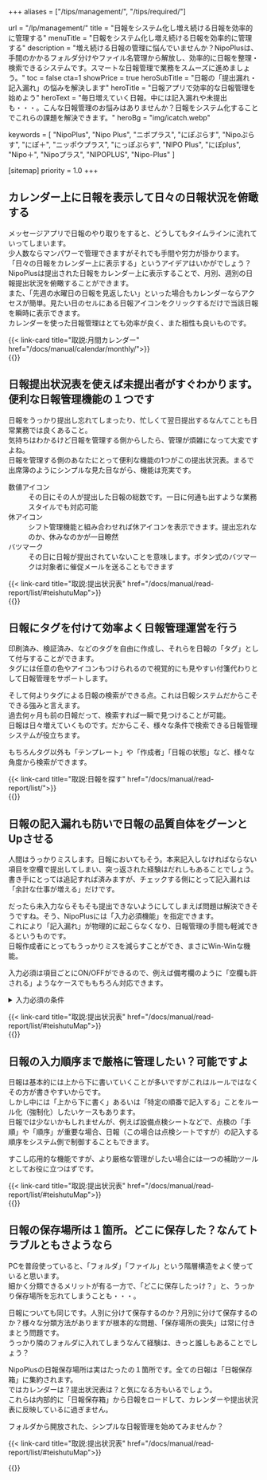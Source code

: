 +++
aliases = ["/tips/management/", "/tips/required/"]

url = "/lp/management/"
title = "日報をシステム化し増え続ける日報を効率的に管理する"
menuTitle = "日報をシステム化し増え続ける日報を効率的に管理する"
description = "増え続ける日報の管理に悩んでいませんか？NipoPlusは、手間のかかるフォルダ分けやファイル名管理から解放し、効率的に日報を整理・検索できるシステムです。スマートな日報管理で業務をスムーズに進めましょう。"
toc = false
cta=1
showPrice = true
heroSubTitle  = "日報の「提出漏れ・記入漏れ」の悩みを解決します"
heroTitle = "日報アプリで効率的な日報管理を始めよう"
heroText = "毎日増えていく日報。中には記入漏れや未提出も・・・。こんな日報管理のお悩みはありませんか？日報をシステム化することでこれらの課題を解決できます。"
heroBg = "img/icatch.webp"

keywords = [
  "NipoPlus",
  "Nipo Plus",
  "ニポプラス",
  "にぽぷらす",
  "Nipoぷらす",
  "にぽ＋",
  "ニッポウプラス",
  "にっぽぷらす",
  "NIPO Plus",
  "にぽplus",
  "Nipo＋",
  "Nipoプラス",
  "NIPOPLUS",
  "Nipo-Plus"
]

[sitemap]
  priority = 1.0
+++

<!-- ▼ 概要 -->
<div class="container my-5" id="calendar_usage">
<div class="row rounded-3 border shadow-lg">
<h2 class="display-4 fw-bold text-body-emphasis lh-1 pt-4">カレンダー上に日報を表示して日々の日報状況を俯瞰する</h2>

<div class="col-lg-7">
<p class="lead">

メッセージアプリで日報のやり取りをすると、どうしてもタイムラインに流れていってしまいます。<br>
少人数ならマンパワーで管理できますがそれでも手間や労力が掛かります。<br>
「日々の日報をカレンダー上に表示する」というアイデアはいかがでしょう？NipoPlusは提出された日報をカレンダー上に表示することで、月別、週別の日報提出状況を俯瞰することができます。<br>
また、「先週の水曜日の日報を見返したい」といった場合もカレンダーならアクセスが簡単。見たい日のセルにある日報アイコンをクリックするだけで当該日報を瞬時に表示できます。<br>
カレンダーを使った日報管理はとても効率が良く、また相性も良いものです。

</p>
{{< link-card title="取説:月間カレンダー"  href="/docs/manual/calendar/monthly/">}}
</div>
<div class="col-lg-9">
{{<icatch filename="img/monthly-calendar" msg="これは月間カレンダー。他にもあるよ">}}

</div>
</div>
</div>
<!-- ▲ 概要 -->

<!-- ▼ 提出状況 -->
<div class="container my-5" id="report_booking">
<div class="row rounded-3 border shadow-lg">
<h2 class="display-4 fw-bold text-body-emphasis lh-1 pt-4">日報提出状況表を使えば未提出者がすぐわかります。便利な日報管理機能の１つです</h2>

<div class="col-lg-7">
<p class="lead">

日報をうっかり提出し忘れてしまったり、忙しくて翌日提出するなんてことも日常業務では良くあること。<br>
気持ちはわかるけど日報を管理する側からしたら、管理が煩雑になって大変ですよね。<br>
日報を管理する側のあなたにとって便利な機能の1つがこの提出状況表。まるで出席簿のようにシンプルな見た目ながら、機能は充実です。<br>

<dl class="basic">
<dt>数値アイコン</dt>
<dd>その日にその人が提出した日報の総数です。一日に何通も出すような業務スタイルでも対応可能</dd>
<dt>休アイコン</dt>
<dd>シフト管理機能と組み合わせれば休アイコンを表示できます。提出忘れなのか、休みなのかが一目瞭然</dd>
<dt>バツマーク</dt>
<dd>その日に日報が提出されていないことを意味します。ボタン式のバツマークは対象者に催促メールを送ることもできます</dd>
</dl>

</p>
{{< link-card title="取説:提出状況表"  href="/docs/manual/read-report/list/#teishutuMap">}}
</div>
<div class="col-lg-9">
{{<icatch filename="img/reportBoard" msg="提出状況も一目瞭然" alice="here">}}

</div>
</div>
</div>
<!-- ▲ 提出状況 -->

<!-- ▼ タグ -->
<div class="container my-5" id="report_tags">
<div class="row rounded-3 border shadow-lg">
<h2 class="display-4 fw-bold text-body-emphasis lh-1 pt-4">日報にタグを付けて効率よく日報管理運営を行う</h2>

<div class="col-lg-7">
<p class="lead">

印刷済み、検証済み、などのタグを自由に作成し、それらを日報の「タグ」として付与することができます。<br>
タグには任意の色やアイコンもつけられるので視覚的にも見やすい付箋代わりとして日報管理をサポートします。<br>

そして何よりタグによる日報の検索ができる点。これは日報システムだからこそできる強みと言えます。<br>
過去何ヶ月も前の日報だって、検索すれば一瞬で見つけることが可能。<br>
日報は日々増えていくものです。だからこそ、様々な条件で検索できる日報管理システムが役立ちます。

もちろんタグ以外も「テンプレート」や「作成者」「日報の状態」など、様々な角度から検索ができます。

</p>
{{< link-card title="取説:日報を探す"  href="/docs/manual/read-report/list/">}}
</div>
<div class="col-lg-9">
{{<iTablet filename="img/tagSearch" msg="検索は日報管理システムの花形よ"  alice="here">}}

</div>
</div>
</div>
<!-- ▲ タグ -->

<!-- ▼ 入力必須 -->
<div class="container my-5" id="require_input">
<div class="row rounded-3 border shadow-lg">
<h2 class="display-4 fw-bold text-body-emphasis lh-1 pt-4">日報の記入漏れも防いで日報の品質自体をグーンとUpさせる</h2>

<div class="col-lg-7">
<p class="lead">

人間はうっかりミスします。日報においてもそう。本来記入しなければならない項目を空欄で提出してしまい、突っ返された経験はだれしもあることでしょう。<br>
書き手にとっては追記すれば済みますが、チェックする側にとって記入漏れは「余計な仕事が増える」だけです。<br>

だったら未入力ならそもそも提出できないようにしてしまえば問題は解決できそうですね。そう、NipoPlusには「入力必須機能」を指定できます。<br>
これにより「記入漏れ」が物理的に起こらなくなり、日報管理の手間も軽減できるというものです。<br>
日報作成者にとってもうっかりミスを減らすことができ、まさにWin-Winな機能。<br>

入力必須は項目ごとにON/OFFができるので、例えば備考欄のように「空欄も許される」ようなケースでももちろん対応できます。

<details>
  <summary>入力必須の条件</summary>

<dl class="basic">
  <dt><a href="/docs/template/text/">本文入力</a></dt>
  <dd>1文字以上文字を入力する</dd>
  <dt><a href="/docs/template/selects/#plain">選択式入力</a></dt>
  <dd>選択肢から1つ選ぶ</dd>
  <dt><a href="/docs/template/selects/#multiple">選択式入力（複）</a></dt>
  <dd>選択肢から少なくとも1つ選ぶ</dd>
  <dt><a href="/docs/template/selects/#layerd">選択式入力（2層）</a></dt>
  <dd>問2の選択肢から1つ選ぶ</dd>
  <dt><a href="/docs/template/date_time/#point">日付・時刻入力</a></dt>
  <dd>日付または時刻を入力する</dd>
  <dt><a href="/docs/template/date_time/#range">期間入力</a></dt>
  <dd>期間（開始・終了両方とも）を入力する</dd>
  <dt><a href="/docs/template/selects/#checkbox">チェックボックス入力</a></dt>
  <dd>チェックボックスにチェックを入れる（同意や確認として利用を推奨します）</dd>
  <dt><a href="/docs/template/digital/#range">範囲入力</a></dt>
  <dd>この項目は入力必須の指定ができません</dd>
  <dt><a href="/docs/template/binarys/#sign">署名入力</a></dt>
  <dd>イラスト・署名を書く（空白のイラストでも入力必須は解除されます）</dd>
  <dt><a href="/docs/template/binarys/#picture">写真入力</a></dt>
  <dd>少なくとも1枚以上のJpeg・またはPngの画像を添付する</dd>
  <dt><a href="/docs/template/binarys/#file">ファイル入力</a></dt>
  <dd>少なくとも1つ以上のファイルを添付する</dd>
  <dt><a href="/docs/template/digital/#slider">スライダ入力</a></dt>
  <dd>スライダにつまみを置く</dd>
  <dt><a href="/docs/template/digital/#rate">レート入力</a></dt>
  <dd>星ゼロ(☆☆☆☆☆）以外の状態にする</dd>
  <dt><a href="/docs/template/digital/#commonNumber">数値入力</a></dt>
  <dd>数値を入力する</dd>
  <dt><a href="/docs/template/digital/#calc">算術</a></dt>
  <dd>この項目は入力必須の指定ができません</dd>
  <dt><a href="/docs/template/array/">反復入力</a></dt>
  <dd>反復の中に配置した各種入力フォームに対してそれぞれ入力必須の指定が可能</dd>
</dl>

</details>

</p>
{{< link-card title="取説:提出状況表"  href="/docs/manual/read-report/list/#teishutuMap">}}
</div>
<div class="col-lg-9">
{{<icatch filename="img/required" msg="入力必須を埋めるべし" alice="here">}}

</div>
</div>
</div>
<!-- ▲ 入力必須 -->

<!-- ▼ 入力順序 -->
<div class="container my-5" id="miss_care">
<div class="row rounded-3 border shadow-lg">
<h2 class="display-4 fw-bold text-body-emphasis lh-1 pt-4">日報の入力順序まで厳格に管理したい？可能ですよ</h2>

<div class="col-lg-7">
<p class="lead">

日報は基本的には上から下に書いていくことが多いですがこれはルールではなくその方が書きやすいからです。<br>
しかし中には「上から下に書く」あるいは「特定の順番で記入する」ことをルール化（強制化）したいケースもあります。<br>
日報では少ないかもしれませんが、例えば設備点検シートなどで、点検の「手順」や「順序」が重要な場合、日報（この場合は点検シートですが）の記入する順序をシステム側で制御することもできます。<br>

すこし応用的な機能ですが、より厳格な管理がしたい場合には一つの補助ツールとしてお役に立つはずです。

</p>
{{< link-card title="取説:提出状況表"  href="/docs/manual/read-report/list/#teishutuMap">}}
</div>
<div class="col-lg-9">
{{<icatch filename="img/input-order" msg="入力順序の制御により工程飛ばしをブロックします"  alice="here">}}

</div>
</div>
</div>
<!-- ▲ 入力順序 -->

<!-- ▼ 入力順序 -->
<div class="container my-5" id="input_order">
<div class="row rounded-3 border shadow-lg">
<h2 class="display-4 fw-bold text-body-emphasis lh-1 pt-4">日報の保存場所は１箇所。どこに保存した？なんてトラブルともさようなら</h2>

<div class="col-lg-7">
<p class="lead">

PCを普段使っていると、「フォルダ」「ファイル」という階層構造をよく使っていると思います。<br>
細かく分類できるメリットが有る一方で、「どこに保存したっけ？」と、うっかり保存場所を忘れてしまうことも・・・。<br>

日報についても同じです。人別に分けて保存するのか？月別に分けて保存するのか？様々な分類方法がありますが根本的な問題、「保存場所の喪失」は常に付きまとう問題です。<br>
うっかり隣のフォルダに入れてしまうなんて経験は、きっと誰しもあることでしょう？<br>

NipoPlusの日報保存場所は実はたったの１箇所です。全ての日報は「日報保存箱」に集約されます。<br>
ではカレンダーは？提出状況表は？と気になる方もいるでしょう。<br>
これらは内部的に「日報保存箱」から日報をロードして、カレンダーや提出状況表に反映しているに過ぎません。<br>

フォルダから開放された、シンプルな日報管理を始めてみませんか？

</p>
{{< link-card title="取説:提出状況表"  href="/docs/manual/read-report/list/#teishutuMap">}}
</div>
<div class="col-lg-9">

{{<icatch filename="img/reportbox" msg="日報は一箇所に集約されるため、フォルダ分けやファイル名の管理が一切不要です"  alice="ok">}}

</div>
</div>
</div>
<!-- ▲ 入力順序 -->
